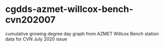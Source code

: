 # cgdds-azmet-willcox-bench-cvn202007
cumulative growing degree day graph from AZMET Willcox Bench station data for CVN July 2020 issue
